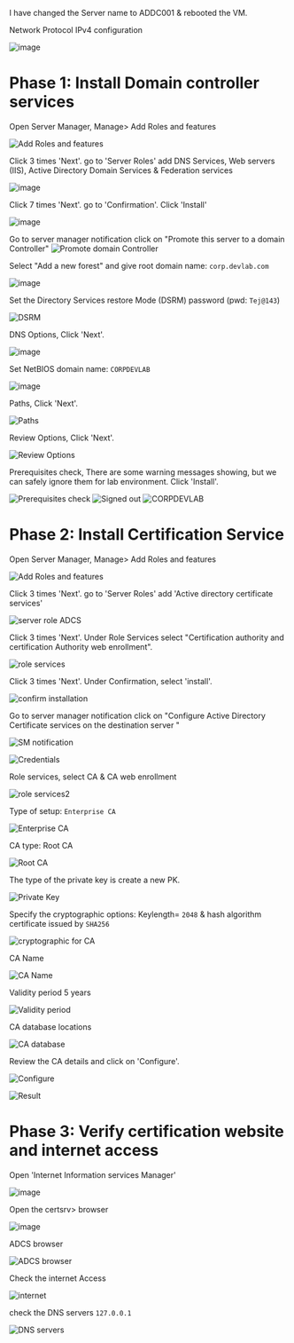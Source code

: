 I have changed the Server name to ADDC001 & rebooted the VM. 

Network Protocol IPv4 configuration

![image](https://github.com/NallaTeja/CyberArk-PAS/assets/145950340/06f2f551-2c19-49cf-90c1-b0bad4458c94)

# Phase 1: Install Domain controller services

Open Server Manager, Manage> Add Roles and features

![Add Roles and features](https://github.com/NallaTeja/CyberArk-PAS/assets/145950340/460078e0-b667-455e-8220-b960c8aa2352)

Click 3 times 'Next'. go to 'Server Roles' add DNS Services, Web servers (IIS), Active Directory Domain Services & Federation services

![image](https://github.com/NallaTeja/CyberArk-PAS/assets/145950340/69ef64b4-4673-4582-8589-e77b38ae5e4e)

Click 7 times 'Next'. go to 'Confirmation'. Click 'Install'

![image](https://github.com/NallaTeja/CyberArk-PAS/assets/145950340/e63ce619-df91-4f93-8998-db95416dbd03)

Go to server manager notification click on "Promote this server to a domain Controller"
![Promote domain Controller](https://github.com/NallaTeja/CyberArk-PAS/assets/145950340/06b9c671-3217-4952-bede-f7456dc00153)

Select "Add a new forest" and give root domain name: `corp.devlab.com`

![image](https://github.com/NallaTeja/CyberArk-PAS/assets/145950340/27b316ab-c32a-4986-8859-3f6583fcabfc)

Set the Directory Services restore Mode (DSRM) password (pwd: `Tej@143`)

![DSRM](https://github.com/NallaTeja/CyberArk-PAS/assets/145950340/634e1136-6c05-42f4-8808-0eb21df065ba)

DNS Options, Click 'Next'.

![image](https://github.com/NallaTeja/CyberArk-PAS/assets/145950340/e99ceb55-d4b0-4d52-b6ae-afbd38afb5f4)

Set NetBIOS domain name: `CORPDEVLAB`

![image](https://github.com/NallaTeja/CyberArk-PAS/assets/145950340/fac7ce5f-38ec-4b94-be44-2e14c5f6729a)

Paths, Click 'Next'.

![Paths](https://github.com/NallaTeja/CyberArk-PAS/assets/145950340/b8dfac2a-3c53-4a81-9be8-4d715bd09868)

Review Options, Click 'Next'.

![Review Options](https://github.com/NallaTeja/CyberArk-PAS/assets/145950340/7c37fbd2-f765-45f5-a702-53f45f209450)

Prerequisites check, There are some warning messages showing, but we can safely ignore them for lab environment. Click 'Install'.

![Prerequisites check](https://github.com/NallaTeja/CyberArk-PAS/assets/145950340/6b995a99-a8cd-42df-8af0-9feb9d8d48bb)
![Signed out](https://github.com/NallaTeja/CyberArk-PAS/assets/145950340/4670b1af-9823-463b-85db-45e9ab855c3e)
![CORPDEVLAB](https://github.com/NallaTeja/CyberArk-PAS/assets/145950340/d111b848-3cfe-41a0-b972-9c0ddefa84e2)

# Phase 2: Install Certification Service 

Open Server Manager, Manage> Add Roles and features

![Add Roles and features](https://github.com/NallaTeja/CyberArk-PAS/assets/145950340/460078e0-b667-455e-8220-b960c8aa2352)

Click 3 times 'Next'. go to 'Server Roles' add 'Active directory certificate services'

![server role ADCS](https://github.com/NallaTeja/CyberArk-PAS/assets/145950340/a7296cd9-4aff-4042-95d9-fdf2150c2a3a)


Click 3 times 'Next'. Under Role Services select "Certification authority and certification Authority web enrollment". 

![role services](https://github.com/NallaTeja/CyberArk-PAS/assets/145950340/607a093a-dcc9-4c7b-ad63-be7bc172b5ed)

Click 3 times 'Next'. Under Confirmation, select 'install'.

![confirm installation](https://github.com/NallaTeja/CyberArk-PAS/assets/145950340/40496e23-7308-4dea-8cb4-41e37de8b931)

Go to server manager notification click on "Configure Active Directory Certificate services on the destination server "

![SM notification](https://github.com/NallaTeja/CyberArk-PAS/assets/145950340/8f4e28cc-f4d2-4241-bd2e-e830f7c9364a)

![Credentials](https://github.com/NallaTeja/CyberArk-PAS/assets/145950340/2e0f04eb-1ed5-4f52-874b-2d4bf6582310)

Role services, select CA & CA web enrollment

![role services2](https://github.com/NallaTeja/CyberArk-PAS/assets/145950340/f931298d-60e7-40b9-8408-71e9e0dde643)

Type of setup: `Enterprise CA`

![Enterprise CA](https://github.com/NallaTeja/CyberArk-PAS/assets/145950340/eee11cc7-ed93-4914-8579-119087a8996f)

CA type: Root CA

![Root CA](https://github.com/NallaTeja/CyberArk-PAS/assets/145950340/75a8c160-f083-4949-a92b-585fdf485ab9)

The type of the private key is create a new PK.

![Private Key](https://github.com/NallaTeja/CyberArk-PAS/assets/145950340/2a399092-3c38-4966-af2b-a04551b23005)

Specify the cryptographic options: Keylength= `2048` & hash algorithm certificate issued by `SHA256`

![cryptographic for CA](https://github.com/NallaTeja/CyberArk-PAS/assets/145950340/1f10ac32-7154-4f80-a66d-aabc7c73fae4)

CA Name

![CA Name](https://github.com/NallaTeja/CyberArk-PAS/assets/145950340/0f534db6-150c-4828-890c-4cbdae9fdde1)

Validity period 5 years

![Validity period](https://github.com/NallaTeja/CyberArk-PAS/assets/145950340/5166061e-96f5-4f76-8902-fea050b96974)

CA database locations

![CA database](https://github.com/NallaTeja/CyberArk-PAS/assets/145950340/40bbfee1-e0a6-4677-866e-327b1aa296e5)

Review the CA details and click on 'Configure'.

![Configure](https://github.com/NallaTeja/CyberArk-PAS/assets/145950340/90478237-4cc3-4503-acc1-058ca7a57656)

![Result](https://github.com/NallaTeja/CyberArk-PAS/assets/145950340/dc1c732d-7fc7-4b86-943a-4183df33765b)

# Phase 3: Verify certification website and internet access

Open 'Internet Information services Manager'

![image](https://github.com/NallaTeja/CyberArk-PAS/assets/145950340/eee2f63c-50a7-4c75-9c95-9205501d408c)

Open the certsrv> browser

![image](https://github.com/NallaTeja/CyberArk-PAS/assets/145950340/e637ac9c-8f3e-49d3-a6ef-4e50a9f59f14)

ADCS browser

![ADCS browser](https://github.com/NallaTeja/CyberArk-PAS/assets/145950340/4776fadc-d812-4c18-aacc-20bdc7cae139)

Check the internet Access

![internet](https://github.com/NallaTeja/CyberArk-PAS/assets/145950340/7f4b5e8f-0343-4943-b6a9-ef1b07ef7aa7)

check the DNS servers `127.0.0.1`

![DNS servers](https://github.com/NallaTeja/CyberArk-PAS/assets/145950340/8599a4ea-4b04-4cfc-a70d-c7d1c4eec023)













